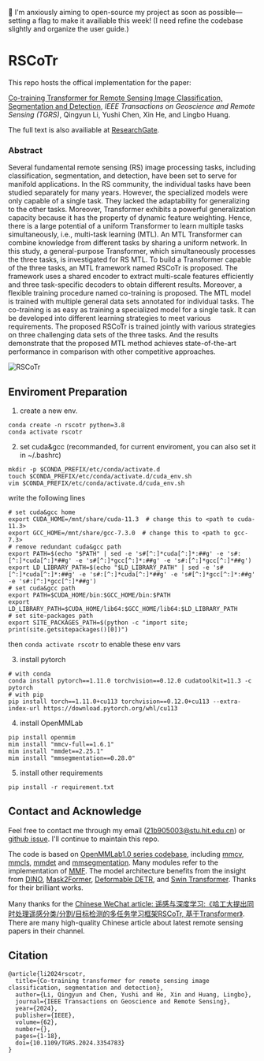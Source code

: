 🚀 I'm anxiously aiming to open-source my project as soon as possible—setting a flag to make it availiable this week! (I need refine the codebase slightly and organize the user guide.)

# RSCoTr

This repo hosts the offical implementation for the paper: 

[Co-training Transformer for Remote Sensing Image Classification, Segmentation and Detection](https://ieeexplore.ieee.org/document/10401246), *IEEE Transactions on Geoscience and Remote Sensing (TGRS)*, Qingyun Li, Yushi Chen, Xin He, and Lingbo Huang.

The full text is also availiable at [ResearchGate](https://www.researchgate.net/publication/377439701_Co-training_Transformer_for_Remote_Sensing_Image_Classification_Segmentation_and_Detection).

### Abstract

Several fundamental remote sensing (RS) image processing tasks, including classification, segmentation, and detection, have been set to serve for manifold applications. In the RS community, the individual tasks have been studied separately for many years. However, the specialized models were only capable of a single task. They lacked the adaptability for generalizing to the other tasks. Moreover, Transformer exhibits a powerful generalization capacity because it has the property of dynamic feature weighting. Hence, there is a large potential of a uniform Transformer to learn multiple tasks simultaneously, i.e., multi-task learning (MTL). An MTL Transformer can combine knowledge from different tasks by sharing a uniform network. In this study, a general-purpose Transformer, which simultaneously processes the three tasks, is investigated for RS MTL. To build a Transformer capable of the three tasks, an MTL framework named RSCoTr is proposed. The framework uses a shared encoder to extract multi-scale features efficiently and three task-specific decoders to obtain different results. Moreover, a flexible training procedure named co-training is proposed. The MTL model is trained with multiple general data sets annotated for individual tasks. The co-training is as easy as training a specialized model for a single task. It can be developed into different learning strategies to meet various requirements. The proposed RSCoTr is trained jointly with various strategies on three challenging data sets of the three tasks. And the results demonstrate that the proposed MTL method achieves state-of-the-art performance in comparison with other competitive approaches.

![RSCoTr](https://github.com/Li-Qingyun/RSCoTr/assets/79644233/f465f73b-4380-4879-a244-06fd33f80ce3)

## Enviroment Preparation

1. create a new env.

```shell
conda create -n rscotr python=3.8
conda activate rscotr
```

2. set cuda&gcc (recommanded, for current enviroment, you can also set it in ~/.bashrc)
```
mkdir -p $CONDA_PREFIX/etc/conda/activate.d
touch $CONDA_PREFIX/etc/conda/activate.d/cuda_env.sh
vim $CONDA_PREFIX/etc/conda/activate.d/cuda_env.sh
```
write the following lines
```
# set cuda&gcc home
export CUDA_HOME=/mnt/share/cuda-11.3  # change this to <path to cuda-11.3>
export GCC_HOME=/mnt/share/gcc-7.3.0  # change this to <path to gcc-7.3>
# remove redundant cuda&gcc path
export PATH=$(echo "$PATH" | sed -e 's#[^:]*cuda[^:]*:##g' -e 's#:[^:]*cuda[^:]*##g' -e 's#[^:]*gcc[^:]*:##g' -e 's#:[^:]*gcc[^:]*##g')
export LD_LIBRARY_PATH=$(echo "$LD_LIBRARY_PATH" | sed -e 's#[^:]*cuda[^:]*:##g' -e 's#:[^:]*cuda[^:]*##g' -e 's#[^:]*gcc[^:]*:##g' -e 's#:[^:]*gcc[^:]*##g')
# set cuda&gcc path
export PATH=$CUDA_HOME/bin:$GCC_HOME/bin:$PATH
export LD_LIBRARY_PATH=$CUDA_HOME/lib64:$GCC_HOME/lib64:$LD_LIBRARY_PATH
# set site-packages path
export SITE_PACKAGES_PATH=$(python -c "import site; print(site.getsitepackages()[0])")
```
then `conda activate rscotr` to enable these env vars

3. install pytorch

```shell
# with conda
conda install pytorch==1.11.0 torchvision==0.12.0 cudatoolkit=11.3 -c pytorch
# with pip
pip install torch==1.11.0+cu113 torchvision==0.12.0+cu113 --extra-index-url https://download.pytorch.org/whl/cu113
```

4. install OpenMMLab

```shell
pip install openmim
mim install "mmcv-full==1.6.1"
mim install "mmdet==2.25.1"
mim install "mmsegmentation==0.28.0"
```

5. install other requirements

```shell
pip install -r requirement.txt
```

## Contact and Acknowledge

Feel free to contact me through my email (21b905003@stu.hit.edu.cn) or [github issue](https://github.com/Li-Qingyun/RSCoTr/issues). I'll continue to maintain this repo.

The code is based on [OpenMMLab1.0 series codebase](https://github.com/open-mmlab), including [mmcv](https://github.com/open-mmlab/mmcv), [mmcls](https://github.com/open-mmlab/mmcls), [mmdet](https://github.com/open-mmlab/mmdet) and [mmsegmentation](https://github.com/open-mmlab/mmsegmentation). Many modules refer to the implementation of [MMF](https://mmf.sh/). The model architecture benefits from the insight from [DINO](https://arxiv.org/abs/2203.03605), [Mask2Former](https://arxiv.org/abs/2112.01527), [Deformable DETR](https://arxiv.org/abs/2010.04159), and [Swin Transformer](https://arxiv.org/abs/2103.14030). Thanks for their brilliant works.

Many thanks for the [Chinese WeChat article: 遥感与深度学习:《哈工大提出同时处理遥感分类/分割/目标检测的多任务学习框架RSCoTr, 基于Transformer》](https://mp.weixin.qq.com/s/9p_fXBM1vHKLGsXlCfJbdA). There are many high-quality Chinese article about latest remote sensing papers in their channel.

## Citation

```
@article{li2024rscotr,
  title={Co-training transformer for remote sensing image classification, segmentation and detection},
  author={Li, Qingyun and Chen, Yushi and He, Xin and Huang, Lingbo},
  journal={IEEE Transactions on Geoscience and Remote Sensing},
  year={2024},
  publisher={IEEE},
  volume={62},
  number={},
  pages={1-18},
  doi={10.1109/TGRS.2024.3354783}
}
```
